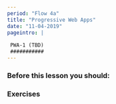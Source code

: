 ```yaml
---
period: "Flow 4a"
title: "Progressive Web Apps"
date: "11-04-2019"
pageintro: | 
 
 PWA-1 (TBD)
 ###########
---
```


### Before this lesson you should:
<!--readings_begin-->

<!--readings_end-->

### Exercises
<!--exercises_begin-->

<!--exercises_end-->
